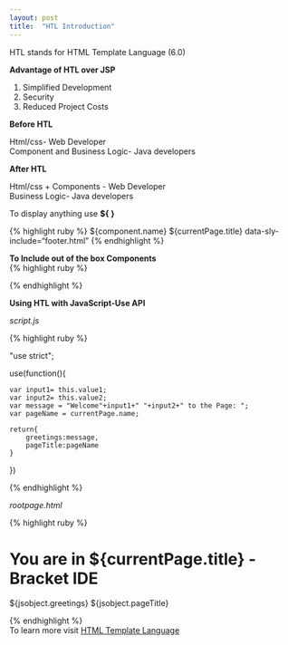 ```yaml
---
layout: post
title:  "HTL Introduction"
---
```

HTL stands for HTML Template Language (6.0) <br>

<b>Advantage of HTL over JSP</b><br>

1. Simplified Development
2. Security
3. Reduced Project Costs

<b>Before HTL</b>

Html/css- Web Developer<br>
Component and Business Logic- Java developers

<b>After HTL</b>

Html/css + Components - Web Developer<br>
Business Logic- Java developers

To display anything use <b>${ }</b>

{% highlight ruby %}
${component.name}
${currentPage.title}
data-sly-include=“footer.html”
{% endhighlight %}

<b>To Include out of the box Components</b><br>
{% highlight ruby %}
<div data-sly-resource="${@path='title',resourceType='/libs/wcm/foundation/components/title'}" />
{% endhighlight %}

<b>Using HTL with JavaScript-Use API</b>

<i>script.js</i>

{% highlight ruby %}

"use strict";

use(function(){
    
    var input1= this.value1;
    var input2= this.value2;
    var message = "Welcome"+input1+" "+input2+" to the Page: ";
    var pageName = currentPage.name;
    
    return{
        greetings:message,
        pageTitle:pageName
    }
})

{% endhighlight %}

<i>rootpage.html</i>

{% highlight ruby %}

<h1>You are in ${currentPage.title} - Bracket IDE</h1>
<div data-sly-resource="${@path='title',resourceType='/libs/wcm/foundation/components/title'}" />

<div data-sly-use.jsobject="${'script.js' @value1='adobe',value2='System'}" />

${jsobject.greetings}
${jsobject.pageTitle}

<div data-sly-include="footer.html" />

{% endhighlight %}
<br>
To learn more visit [HTML Template Language][HTML Template Language]

[HTML Template Language]:http://blogs.adobe.com/experiencedelivers/experience-management/htl-intro-part-1/